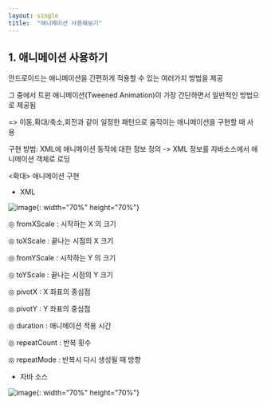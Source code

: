 ```yaml
---
layout: single
title:  "애니메이션 사용해보기"
---
```


## 1. 애니메이션 사용하기

안드로이드는 애니메이션을 간편하게 적용할 수 있는 여러가지 방법을 제공

그 중에서 트윈 애니메이션(Tweened Animation)이 가장 간단하면서 일반적인 방법으로 제공됨

=> 이동,확대/축소,회전과 같이 일정한 패턴으로 움직이는 애니메이션을 구현할 때 사용

구현 방법: XML에 애니메이션 동작에 대한 정보 정의 -> XML 정보를 자바소스에서 애니메이션 객체로 로딩

<확대> 애니메이션 구현

- XML



![image](https://user-images.githubusercontent.com/73388615/144768654-0e748e0b-dbc9-49ac-9742-c21101b6eb3d.png){: width="70%" height="70%"}




◎ fromXScale : 시작하는 X 의 크기

◎ toXScale : 끝나는 시점의 X 크기

◎ fromYScale : 시작하는 Y 의 크기

◎ toYScale : 끝나는 시점의 Y 크기

◎ pivotX : X 좌표의 중심점

◎ pivotY : Y 좌표의 중심점

◎ duration : 애니메이션 적용 시간

◎ repeatCount : 반복 횟수

◎ repeatMode : 반복시 다시 생성될 때 방향



- 자바 소스

![image](https://user-images.githubusercontent.com/73388615/144768721-87eb5a46-9958-4e4e-994c-749c168c2cac.png){: width="70%" height="70%"}


